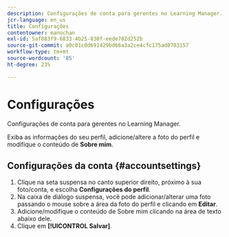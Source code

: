 ```yaml
---
description: Configurações de conta para gerentes no Learning Manager.
jcr-language: en_us
title: Configurações
contentowner: manochan
exl-id: 5af883f9-6833-4b25-830f-eede782d252b
source-git-commit: a0c01c0d691429bd66a3a2ce4cfc175ad0703157
workflow-type: tm+mt
source-wordcount: '85'
ht-degree: 23%

---
```


# Configurações

Configurações de conta para gerentes no Learning Manager.

Exiba as informações do seu perfil, adicione/altere a foto do perfil e modifique o conteúdo de **Sobre mim**.

## Configurações da conta {#accountsettings}

1. Clique na seta suspensa no canto superior direito, próximo à sua foto/conta, e escolha **Configurações do perfil**.
1. Na caixa de diálogo suspensa, você pode adicionar/alterar uma foto passando o mouse sobre a área da foto do perfil e clicando em **Editar**.
1. Adicione/modifique o conteúdo de Sobre mim clicando na área de texto abaixo dele.
1. Clique em **[!UICONTROL Salvar]**.
